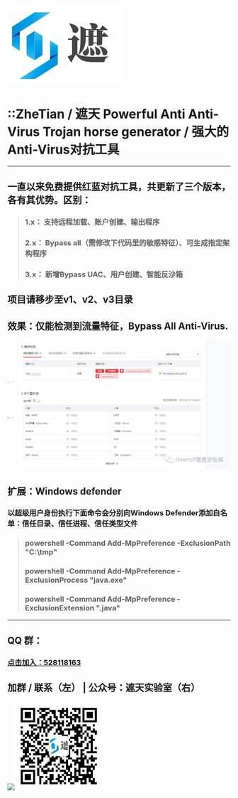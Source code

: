 ![logo](images/logo.png)

# ::ZheTian / 遮天 Powerful Anti Anti-Virus Trojan horse generator / 强大的Anti-Virus对抗工具

----

## 一直以来免费提供红蓝对抗工具，共更新了三个版本，各有其优势。区别：

> ### 1.x： 支持远程加载、账户创建、输出程序
>
> ### 2.x： Bypass all（需修改下代码里的敏感特征）、可生成指定架构程序
>
> ### 3.x： 新增Bypass UAC、用户创建、智能反沙箱

## 项目请移步至v1、v2、v3目录

## 效果：仅能检测到流量特征，Bypass All Anti-Virus.

![logo](images/v2xg.png)

## 扩展：Windows defender

### 以超级用户身份执行下面命令会分别向Windows Defender添加白名单：信任目录、信任进程、信任类型文件

> ### powershell -Command Add-MpPreference -ExclusionPath "C:\tmp"
>
> ### powershell -Command Add-MpPreference -ExclusionProcess "java.exe"
>
> ### powershell -Command Add-MpPreference -ExclusionExtension ".java"
>

----

## QQ 群：

### [点击加入：528118163](https://jq.qq.com/?_wv=1027&k=azWZhmSy)

## 加群 / 联系（左） |  公众号：遮天实验室（右）

<img src="https://heartsk.com/static/wx.jpg" width="200"><img src="images/wxgzh.jpg" width="200">
